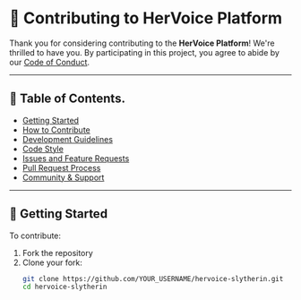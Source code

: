# 🤝 Contributing to HerVoice Platform

Thank you for considering contributing to the **HerVoice Platform**! We're thrilled to have you. By participating in this project, you agree to abide by our [Code of Conduct](./SECURITY.md).

---

## 🧾 Table of Contents.

- [Getting Started](#getting-started)
- [How to Contribute](#how-to-contribute)
- [Development Guidelines](#development-guidelines)
- [Code Style](#code-style)
- [Issues and Feature Requests](#issues-and-feature-requests)
- [Pull Request Process](#pull-request-process)
- [Community & Support](#community--support)

---

## 🚀 Getting Started

To contribute:

1. Fork the repository
2. Clone your fork:  
   ```bash
   git clone https://github.com/YOUR_USERNAME/hervoice-slytherin.git
   cd hervoice-slytherin
